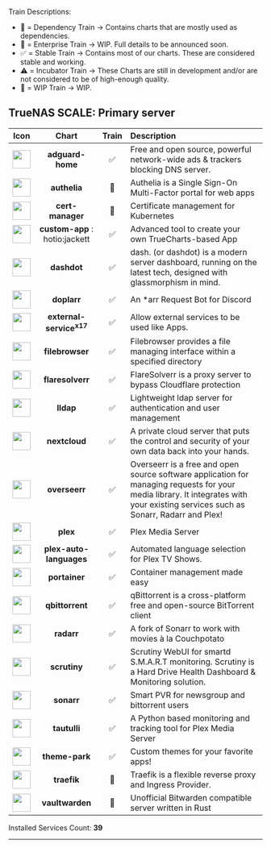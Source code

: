 
Train Descriptions:

- 🔨 = Dependency Train -> Contains charts that are mostly used as dependencies.
- 👔 = Enterprise Train -> WIP. Full details to be announced soon.
- ✅ = Stable Train -> Contains most of our charts. These are considered stable and working.
- ⚠️ = Incubator Train -> These Charts are still in development and/or are not considered to be of high-enough quality.
- 👷 = WIP Train -> WIP.

## **TrueNAS SCALE**: Primary server

|Icon|Chart|Train|Description|
| :-------------: |:-------------: | :-------------:	| :-------------	|
| <img src="https://cdn.jsdelivr.net/gh/loganmarchione/homelab-svg-assets/assets/adguardhome.svg" height="36" /> | **adguard-home** | ✅ | Free and open source, powerful network-wide ads & trackers blocking DNS server. |
| <img src="https://truecharts.org/img/hotlink-ok/chart-icons/authelia.png" height="36" /> | **authelia** | 👔 | Authelia is a Single Sign-On Multi-Factor portal for web apps |
| <img src="https://truecharts.org/img/hotlink-ok/chart-icons/cert-manager.png" height="36" /> | **cert-manager** | 👔 | Certificate management for Kubernetes |
| <img src="https://truecharts.org/img/hotlink-ok/chart-icons/custom-app.png" height="36" /> | **custom-app** : hotio:jackett | ✅ | Advanced tool to create your own TrueCharts-based App |
| <img src="https://truecharts.org/img/hotlink-ok/chart-icons/dashdot.png" height="36" /> | **dashdot** | ✅ | dash. (or dashdot) is a modern server dashboard, running on the latest tech, designed with glassmorphism in mind. |
| <img src="https://truecharts.org/img/hotlink-ok/chart-icons/doplarr.png" height="36" /> | **doplarr** | ✅ | An *arr Request Bot for Discord |
| <img src="https://truecharts.org/img/hotlink-ok/chart-icons/external-service.png" height="36" /> | **external-service<sup>x17</sup>** | ✅ | Allow external services to be used like Apps. |
| <img src="https://truecharts.org/img/hotlink-ok/chart-icons/filebrowser.png" height="36" /> | **filebrowser** | ✅ | Filebrowser provides a file managing interface within a specified directory |
| <img src="https://truecharts.org/img/hotlink-ok/chart-icons/flaresolverr.png" height="36" /> | **flaresolverr** | ✅ | FlareSolverr is a proxy server to bypass Cloudflare protection |
| <img src="https://market.enonic.com/vendors/enonic/com.enonic.app.ldapidprovider/_/attachment/inline/f77bfb0b-5af6-4e68-b0e9-1bceff97e0fa:c1808c774597366f4296426039e3b963764a9e27/simpleid-icon-adapt.svg" height="36" /> | **lldap** | ✅ | Lightweight ldap server for authentication and user management |
| <img src="https://truecharts.org/img/hotlink-ok/chart-icons/nextcloud.png" height="36" /> | **nextcloud** | ✅ | A private cloud server that puts the control and security of your own data back into your hands. |
| <img src="https://truecharts.org/img/hotlink-ok/chart-icons/overseerr.png" height="36" /> | **overseerr** | ✅ | Overseerr is a free and open source software application for managing requests for your media library. It integrates with your existing services such as Sonarr, Radarr and Plex! |
| <img src="https://truecharts.org/img/hotlink-ok/chart-icons/plex.png" height="36" /> | **plex** | ✅ | Plex Media Server |
| <img src="https://truecharts.org/img/hotlink-ok/chart-icons/plex-auto-languages.png" height="36" /> | **plex-auto-languages** | ✅ | Automated language selection for Plex TV Shows. |
| <img src="https://truecharts.org/img/hotlink-ok/chart-icons/portainer-ce.png" height="36" /> | **portainer** | ✅ | Container management made easy |
| <img src="https://truecharts.org/img/hotlink-ok/chart-icons/qbittorrent.png" height="36" /> | **qbittorrent** | ✅ | qBittorrent is a cross-platform free and open-source BitTorrent client |
| <img src="https://truecharts.org/img/hotlink-ok/chart-icons/radarr.png" height="36" /> | **radarr** | ✅ | A fork of Sonarr to work with movies à la Couchpotato |
| <img src="https://truecharts.org/img/hotlink-ok/chart-icons/scrutiny.png" height="36" /> | **scrutiny** | ✅ | Scrutiny WebUI for smartd S.M.A.R.T monitoring. Scrutiny is a Hard Drive Health Dashboard & Monitoring solution. |
| <img src="https://truecharts.org/img/hotlink-ok/chart-icons/sonarr.png" height="36" /> | **sonarr** | ✅ | Smart PVR for newsgroup and bittorrent users |
| <img src="https://truecharts.org/img/hotlink-ok/chart-icons/tautulli.png" height="36" /> | **tautulli** | ✅ | A Python based monitoring and tracking tool for Plex Media Server |
| <img src="https://truecharts.org/img/hotlink-ok/chart-icons/theme-park.png" height="36" /> | **theme-park** | ✅ | Custom themes for your favorite apps! |
| <img src="https://truecharts.org/img/hotlink-ok/chart-icons/traefik.png" height="36" /> | **traefik** | 👔 | Traefik is a flexible reverse proxy and Ingress Provider. |
| <img src="https://truecharts.org/img/hotlink-ok/chart-icons/vaultwarden.png" height="36" /> | **vaultwarden** | 👔 | Unofficial Bitwarden compatible server written in Rust |

 Installed Services Count: **39**
___
